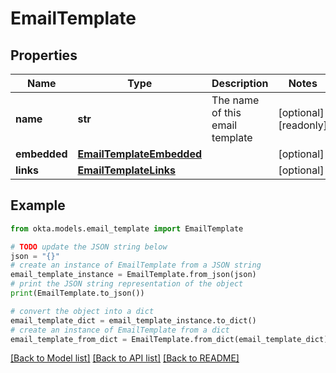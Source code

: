 # EmailTemplate


## Properties

Name | Type | Description | Notes
------------ | ------------- | ------------- | -------------
**name** | **str** | The name of this email template | [optional] [readonly] 
**embedded** | [**EmailTemplateEmbedded**](EmailTemplateEmbedded.md) |  | [optional] 
**links** | [**EmailTemplateLinks**](EmailTemplateLinks.md) |  | [optional] 

## Example

```python
from okta.models.email_template import EmailTemplate

# TODO update the JSON string below
json = "{}"
# create an instance of EmailTemplate from a JSON string
email_template_instance = EmailTemplate.from_json(json)
# print the JSON string representation of the object
print(EmailTemplate.to_json())

# convert the object into a dict
email_template_dict = email_template_instance.to_dict()
# create an instance of EmailTemplate from a dict
email_template_from_dict = EmailTemplate.from_dict(email_template_dict)
```
[[Back to Model list]](../README.md#documentation-for-models) [[Back to API list]](../README.md#documentation-for-api-endpoints) [[Back to README]](../README.md)


